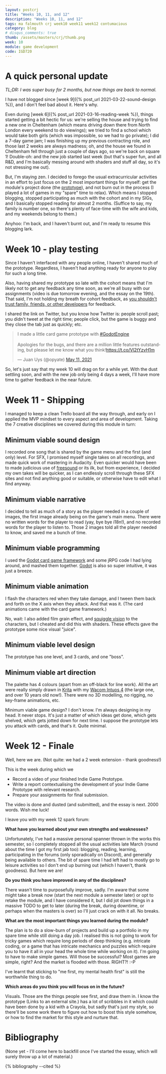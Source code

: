 ```yaml
---
layout: postcrj
title: "Weeks 10, 11, and 12"
description: "Weeks 10, 11, and 12"
tags: ma falmouth crj week10 week11 week12 contumacious
category: blog
# disqus_comments: true
thumb: /assets/masters/crj/thumb.png
week: 10
module: game development
code: IGD720
---
```


# A quick personal update

*TL;DR: I was super busy for 2 months, but now things are back to normal.*

I have not blogged since [week 9]({% post_url 2021-03-22-sound-design %}), and I don't feel bad about it. Here's why.

Even during [week 6]({% post_url 2021-03-16-reading-week %}), things started getting a bit hectic for us: we're selling the house and trying to find a new one in Cheltenham (which means driving down there from North London every weekend to do viewings); we tried to find a school which would take both girls (which was impossible, so we had to go private); I did a 7-day game jam; I was finishing up my previous contracting role, and those last 2 weeks are always madness; oh, and the house we found in Cheltenham fell through just a couple of days ago, so we're back on square 1! Double-oh: and the new job started last week (but that's super fun, and all R&D, and I'm basically messing around with shaders and stuff all day, so it's not stressing me out).

But, I'm staying zen. I decided to forego the usual extracurricular activities in an effort to just focus on the 2 most important things for myself: get the module's project done (the [prototype](https://opyate.itch.io/contumacious-commuter)), and not burn out in the process (I played a lot of games in my "spare" time to relax). Which means I stopped blogging, stopped participating as much with the cohort and in my SIGs, and I basically stopped reading for almost 2 months. (Suffice to say, my family is number one, so there's plenty of face-time with the wife and kids, and my weekends belong to them.)

Anyhoo: I'm back, and I haven't burnt out, and I'm ready to resume this blogging lark.

# Week 10 - play testing

Since I haven't interfaced with any people online, I haven't shared much of the prototype. Regardless, I haven't had anything ready for anyone to play for such a long time.

Also, having shared my prototype so late with the cohort means that I'm likely not to get any feedback any time soon, as we're all busy with our assignments (video is due tomorrow evening, and the essay on the 19th). That said, I'm not holding my breath for cohort feedback, as [you shouldn't trust family, friends, or other developers](https://youtu.be/Gn6QWyRnNNA?t=2245) for feedback.

I shared the link on Twitter, but you know how Twitter is: people scroll past; you didn't tweet at the right time; people click, but the game is buggy and they close the tab just as quickly; etc.

<blockquote class="twitter-tweet"><p lang="en" dir="ltr">I made a little card game prototype with <a href="https://twitter.com/hashtag/GodotEngine?src=hash&amp;ref_src=twsrc%5Etfw">#GodotEngine</a> <br><br>Apologies for the bugs, and there are a million little features outstanding, but please let me know what you think!<a href="https://t.co/Vl2tYzvH1m">https://t.co/Vl2tYzvH1m</a></p>&mdash; Juan Uys (@opyate) <a href="https://twitter.com/opyate/status/1392081344512016384?ref_src=twsrc%5Etfw">May 11, 2021</a></blockquote> <script async src="https://platform.twitter.com/widgets.js" charset="utf-8"></script> 

So, let's just say that my week 10 will drag on for a while yet. With the dust settling soon, and with the new job only being 4 days a week, I'll have more time to gather feedback in the near future.

# Week 11 - Shipping

I managed to keep a clean Trello board all the way through, and early on I applied the MVP mindset to every aspect and area of development. Taking the 7 creative disciplines we covered during this module in turn:

## Minimum viable sound design

I recorded one song that is shared by the game menu and the first (and only) level. For SFX, I promised myself single takes on all recordings, and made quick work of mastering in Audacity. Even quicker would have been to made judicious use of [freesound](https://freesound.org/) or its ilk, but from experience, I decided my own takes will be quicker, as I can endlessly scroll through these SFX sites and not find anything good or suitable, or otherwise have to edit what I find anyway.

## Minimum viable narrative

I decided to tell as much of a story as the player needed in a couple of images, the first image already being on the game's main menu. There were no written words for the player to read (yay, bye bye i18n!), and no recorded words for the player to listen to. Those 2 images told all the player needed to know, and saved me a bunch of time.

## Minimum viable programming

I used the [Godot card game framework](https://github.com/db0/godot-card-game-framework) and some jRPG code I had lying around, and mashed them together. [Godot](https://godotengine.org/) is also so super intuitive, it was just a breeze.

## Minimum viable animation

I flash the characters red when they take damage, and I tween them back and forth on the X axis when they attack. And that was it. (The card animations came with the card game framework.)

No, wait: I also added film grain effect, and [squiggle vision](https://en.wikipedia.org/wiki/Squigglevision) to the characters, but I cheated and did this with shaders. These effects gave the prototype some nice visual "juice".

## Minimum viable level design

The prototype has one level, and 3 cards, and one "boss". 

## Minimum viable art direction

The palette has 4 colours (apart from an off-black for line work). All the art were really simply drawn in [Krita](https://krita.org/en/) with my [Wacom Intuos 4](https://en.wikipedia.org/wiki/Wacom#Intuos) (the large one, and over 10 years old now!). There were no 3D modelling, no rigging, no key-frame animations, etc.

Minimum viable game design? I don't know. I'm always designing in my head. It never stops. It's just a matter of which ideas get done, which gets shelved, which gets jotted down for next time. I suppose the prototype lets you attack with cards, and that's it. Quite minimal.

# Week 12 - Finale

Well, here we are. (Not quite: we had a 2 week extension - thank goodness!) 

This is the week during which we

- Record a video of your finished Indie Game Prototype.
- Write a report contextualising the development of your Indie Game Prototype with relevant research.
- Prepare your assignments for final submission.

The video is done and dusted (and submitted), and the essay is next. 2000 words. Wish me luck!

I leave you with my week 12 spark forum:

**What have you learned about your own strengths and weaknesses?**

Unfortunately, I've had a massive personal spanner thrown in the works this semester, so I completely stopped all the usual activities late March (round about the time I got my first jab too): blogging, reading, learning, participating in the forums (only sporadically on Discord), and generally being available to others. The bit of spare time I had left had to mostly go to leisure activities so I don't end up burning out (which I haven't, thank goodness). But here we are!

**Do you think you have improved in any of the disciplines?**

There wasn't time to purposefully improve, sadly. I'm aware that some might take a break now (start the next module a semester later) or opt to retake the module, and I have considered it, but I did jot down things in a massive TODO to get to later (during the break, during downtime, or perhaps when the masters is over) so I'll just crack on with it all. No breaks.

**What are the most important things you learned during the module?**

The plan is to do a slow-burn of projects and build up a portfolio in my spare time while still doing a day job. I realised this is not going to work for tricky games which require long periods of deep thinking (e.g. intricate coding, or a game that has intricate mechanics and puzzles which require you to have it all in your head the whole time while working on it). I'm going to have to make simple games. Will those be successful? Most games are simple, right? And the market is flooded with those. RIGHT?! :-P

I've learnt that sticking to "me first, my mental health first" is still the worthwhile thing to do.

**Which areas do you think you will focus on in the future?**

Visuals. Those are the things people see first, and draw them in. I know the prototype (Links to an external site.) has a lot of scribbles in it which could have been done by a kid with a Crayola, but sadly that's just my style, so there'll be some work there to figure out how to boost this style somehow, or how to find the market for this style and nurture that.

# Bibliography

(None yet - I'll come here to backfill once I've started the essay, which will surely throw up a lot of material.)

{% bibliography --cited %}

